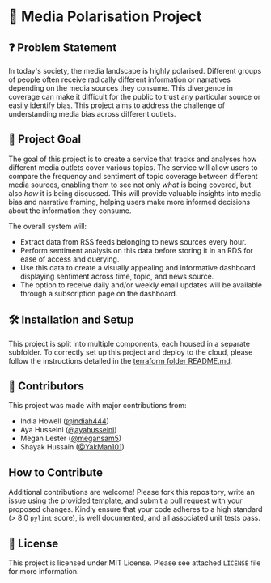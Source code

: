 # 📡 Media Polarisation Project

## ❓ Problem Statement

In today's society, the media landscape is highly polarised. Different groups of people often receive radically different information or narratives depending on the media sources they consume. This divergence in coverage can make it difficult for the public to trust any particular source or easily identify bias. This project aims to address the challenge of understanding media bias across different outlets.

## 🎯 Project Goal

The goal of this project is to create a service that tracks and analyses how different media outlets cover various topics. The service will allow users to compare the frequency and sentiment of topic coverage between different media sources, enabling them to see not only _what_ is being covered, but also _how_ it is being discussed. This will provide valuable insights into media bias and narrative framing, helping users make more informed decisions about the information they consume.

The overall system will:

- Extract data from RSS feeds belonging to news sources every hour.
- Perform sentiment analysis on this data before storing it in an RDS for ease of access and querying.
- Use this data to create a visually appealing and informative dashboard displaying sentiment across time, topic, and news source.
- The option to receive daily and/or weekly email updates will be available through a subscription page on the dashboard.

## 🛠️ Installation and Setup

This project is split into multiple components, each housed in a separate subfolder. To correctly set up this project and deploy to the cloud, please follow the instructions detailed in the [terraform folder README.md](./terraform/README.md).

## 👥 Contributors

This project was made with major contributions from:

- India Howell ([@indiah444](https://github.com/indiah444))
- Aya Husseini ([@ayahusseini](https://github.com/ayahusseini))
- Megan Lester ([@megansam5](https://github.com/megansam5))
- Shayak Hussain ([@YakMan101](https://github.com/YakMan101))

## How to Contribute 
Additional contributions are welcome! Please fork this repository, write an issue using the [provided template](.github/ISSUE_TEMPLATE/user-story-issue-template.md), and submit a pull request with your proposed changes. Kindly ensure that your code adheres to a high standard (> 8.0 `pylint` score), is well documented, and all associated unit tests pass.

## 📜 License

This project is licensed under MIT License. Please see attached `LICENSE` file for more information.